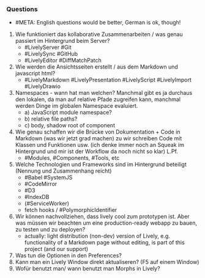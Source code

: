 ### Questions

- #META: English questions would be better, German is ok, though!

1. Wie funktioniert das kollaborative Zusammenarbeiten / was genau passiert im Hintergrund beim Server?
    - #LivelyServer #Git 
    - #LivelySync #GitHub
    - #LivelyEditor #DiffMatchPatch
2. Wie werden die Ansichtsseiten erstellt / aus dem Markdown und javascript html?
    - #LivelyMarkdown #LivelyPresentation #LivelyScript #LivelyImport #LivelyDrawio
3. Namespaces - wann hat man welchen? Manchmal gibt es ja durchaus den lokalen, da man auf relative Pfade zugreifen kann, manchmal werden Dinge im globalen Namespace evaluiert.
    - a) JavaScript module namespace?
    - b) relative file paths?
    - c) body, shadow root of component 
4. Wie genau schaffen wir die Brücke von Dokumentation + Code in Markdown (was wir jetzt grad machen) zu wir schreiben Code mit Klassen und Funktionen usw. (ich denke immer noch an Squeak im Hintergrund und mir ist der Workflow da noch nicht so klar) L.Pf.
    - #Modules, #Components, #Tools,  etc
5. Welche Technologien und Frameworks sind im Hintergrund beteiligt (Nennung und Zusammenhang reicht)
    - #Babel #SystemJS 
    - #CodeMirror
    - #D3
    - #IndexDB
    - (#ServiceWorker)
    - fetch hooks / #PolymorphicIdentifier
6. Wir können nachvollziehen, dass lively cool zum prototypen ist. Aber was müssen wir beachten um eine production-ready webapp zu bauen, zu testen und zu deployen?
    - actually: light distribution (non-dev) version of Lively, e.g. functionality of a Markdown page without editing, is part of this project (and our support)
7. Was tun die Optionen in den Preferences? 
8. Kann man ein Lively Window direkt aktualiseren? (F5 auf einem Window)
9. Wofür benutzt man/ wann benutzt man Morphs in Lively? 